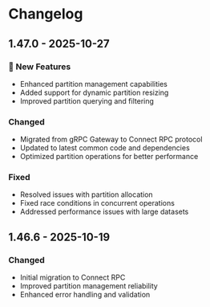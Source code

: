 # Changelog

## 1.47.0 - 2025-10-27

### 🚀 New Features
- Enhanced partition management capabilities
- Added support for dynamic partition resizing
- Improved partition querying and filtering

### Changed
- Migrated from gRPC Gateway to Connect RPC protocol
- Updated to latest common code and dependencies
- Optimized partition operations for better performance

### Fixed
- Resolved issues with partition allocation
- Fixed race conditions in concurrent operations
- Addressed performance issues with large datasets

## 1.46.6 - 2025-10-19

### Changed
- Initial migration to Connect RPC
- Improved partition management reliability
- Enhanced error handling and validation
